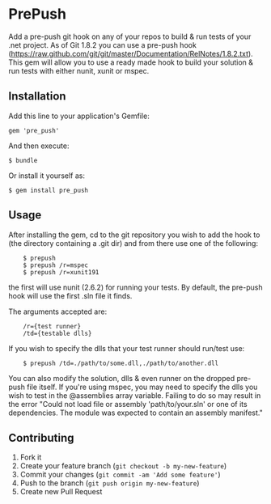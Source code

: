 # PrePush

Add a pre-push git hook on any of your repos to build & run tests of your .net project.
As of Git 1.8.2 you can use a pre-push hook (https://raw.github.com/git/git/master/Documentation/RelNotes/1.8.2.txt).
This gem will allow you to use a ready made hook to build your solution & run tests with either nunit, xunit or mspec.

## Installation

Add this line to your application's Gemfile:

    gem 'pre_push'

And then execute:

    $ bundle

Or install it yourself as:

    $ gem install pre_push

## Usage

After installing the gem, cd to the git repository you wish to add the hook to 
(the directory containing a .git dir) and from there use one of the following:
	
		$ prepush
		$ prepush /r=mspec
		$ prepush /r=xunit191

the first will use nunit (2.6.2) for running your tests.
By default, the pre-push hook will use the first .sln file it finds.

The arguments accepted are:
	
		/r={test runner}
		/td={testable dlls}

If you wish to specify the dlls that your test runner should run/test use:
	
		$ prepush /td=./path/to/some.dll,./path/to/another.dll

You can also modify the solution, dlls & even runner on the dropped pre-push file itself.
If you're using mspec, you may need to specify the dlls you wish to test in the @assemblies array variable. Failing to do so may result in the error "Could not load file or assembly 'path/to/your.sln' or one of its dependencies. The module was expected to contain an assembly manifest."

## Contributing

1. Fork it
2. Create your feature branch (`git checkout -b my-new-feature`)
3. Commit your changes (`git commit -am 'Add some feature'`)
4. Push to the branch (`git push origin my-new-feature`)
5. Create new Pull Request
